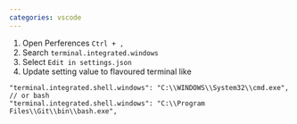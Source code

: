 ```yaml
---
categories: vscode
---
```


1. Open Perferences `Ctrl + ,`
2. Search `terminal.integrated.windows`
3. Select `Edit in settings.json`
4. Update setting value to flavoured terminal like
```
"terminal.integrated.shell.windows": "C:\\WINDOWS\\System32\\cmd.exe",
// or bash
"terminal.integrated.shell.windows": "C:\\Program Files\\Git\\bin\\bash.exe",
```